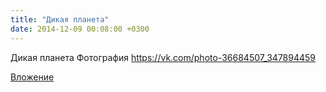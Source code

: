 ```yaml
---
title: "Дикая планета"
date: 2014-12-09 00:08:00 +0300
---
```


Дикая планета
Фотография
https://vk.com/photo-36684507_347894459

[Вложение](https://vk.com/photo-36684507_347894459)

